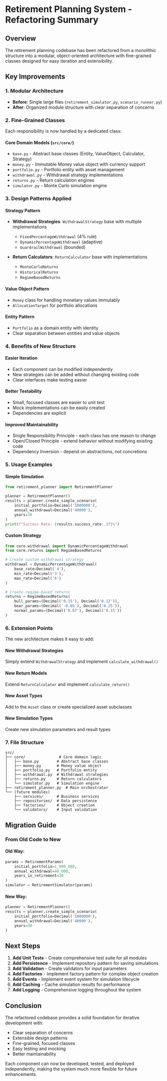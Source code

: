 # Retirement Planning System - Refactoring Summary

## Overview
The retirement planning codebase has been refactored from a monolithic structure into a modular, object-oriented architecture with fine-grained classes designed for easy iteration and extensibility.

## Key Improvements

### 1. **Modular Architecture**
- **Before**: Single large files (`retirement_simulator.py`, `scenario_runner.py`)
- **After**: Organized module structure with clear separation of concerns

### 2. **Fine-Grained Classes**
Each responsibility is now handled by a dedicated class:

#### Core Domain Models (`src/core/`)
- `base.py` - Abstract base classes (Entity, ValueObject, Calculator, Strategy)
- `money.py` - Immutable Money value object with currency support
- `portfolio.py` - Portfolio entity with asset management
- `withdrawal.py` - Withdrawal strategy implementations
- `returns.py` - Return calculation engines
- `simulator.py` - Monte Carlo simulation engine

### 3. **Design Patterns Applied**

#### Strategy Pattern
- **Withdrawal Strategies**: `WithdrawalStrategy` base with multiple implementations
  - `FixedPercentageWithdrawal` (4% rule)
  - `DynamicPercentageWithdrawal` (adaptive)
  - `GuardrailWithdrawal` (bounded)

- **Return Calculators**: `ReturnCalculator` base with implementations
  - `MonteCarloReturns`
  - `HistoricalReturns`
  - `RegimeBasedReturns`

#### Value Object Pattern
- `Money` class for handling monetary values immutably
- `AllocationTarget` for portfolio allocations

#### Entity Pattern
- `Portfolio` as a domain entity with identity
- Clear separation between entities and value objects

### 4. **Benefits of New Structure**

#### Easier Iteration
- Each component can be modified independently
- New strategies can be added without changing existing code
- Clear interfaces make testing easier

#### Better Testability
- Small, focused classes are easier to unit test
- Mock implementations can be easily created
- Dependencies are explicit

#### Improved Maintainability
- Single Responsibility Principle - each class has one reason to change
- Open/Closed Principle - extend behavior without modifying existing code
- Dependency Inversion - depend on abstractions, not concretions

### 5. **Usage Examples**

#### Simple Simulation
```python
from retirement_planner import RetirementPlanner

planner = RetirementPlanner()
results = planner.create_simple_scenario(
    initial_portfolio=Decimal('1000000'),
    annual_withdrawal=Decimal('40000'),
    years=30
)
print(f"Success Rate: {results.success_rate:.1f}%")
```

#### Custom Strategy
```python
from core.withdrawal import DynamicPercentageWithdrawal
from core.returns import RegimeBasedReturns

# Create custom withdrawal strategy
withdrawal = DynamicPercentageWithdrawal(
    base_rate=Decimal('4'),
    min_rate=Decimal('3'),
    max_rate=Decimal('6')
)

# Create regime-based returns
returns = RegimeBasedReturns(
    bull_params=(Decimal('0.15'), Decimal('0.12')),
    bear_params=(Decimal('-0.05'), Decimal('0.25')),
    normal_params=(Decimal('0.07'), Decimal('0.15'))
)
```

### 6. **Extension Points**

The new architecture makes it easy to add:

#### New Withdrawal Strategies
Simply extend `WithdrawalStrategy` and implement `calculate_withdrawal()`

#### New Return Models
Extend `ReturnCalculator` and implement `calculate_return()`

#### New Asset Types
Add to the `Asset` class or create specialized asset subclasses

#### New Simulation Types
Create new simulation parameters and result types

### 7. **File Structure**

```
src/
├── core/               # Core domain logic
│   ├── base.py        # Abstract base classes
│   ├── money.py       # Money value object
│   ├── portfolio.py   # Portfolio entity
│   ├── withdrawal.py  # Withdrawal strategies
│   ├── returns.py     # Return calculators
│   └── simulator.py   # Simulation engine
├── retirement_planner.py  # Main orchestrator
└── (future modules)
    ├── services/      # Business services
    ├── repositories/  # Data persistence
    ├── factories/     # Object creation
    └── validators/    # Input validation
```

## Migration Guide

### From Old Code to New

#### Old Way:
```python
params = RetirementParams(
    initial_portfolio=1_000_000,
    annual_withdrawal=40_000,
    years_in_retirement=30
)
simulator = RetirementSimulator(params)
```

#### New Way:
```python
planner = RetirementPlanner()
results = planner.create_simple_scenario(
    initial_portfolio=Decimal('1000000'),
    annual_withdrawal=Decimal('40000'),
    years=30
)
```

## Next Steps

1. **Add Unit Tests** - Create comprehensive test suite for all modules
2. **Add Persistence** - Implement repository pattern for saving simulations
3. **Add Validation** - Create validators for input parameters
4. **Add Factories** - Implement factory pattern for complex object creation
5. **Add Events** - Implement event system for simulation lifecycle
6. **Add Caching** - Cache simulation results for performance
7. **Add Logging** - Comprehensive logging throughout the system

## Conclusion

The refactored codebase provides a solid foundation for iterative development with:
- Clear separation of concerns
- Extensible design patterns
- Fine-grained, focused classes
- Easy testing and mocking
- Better maintainability

Each component can now be developed, tested, and deployed independently, making the system much more flexible for future enhancements.
